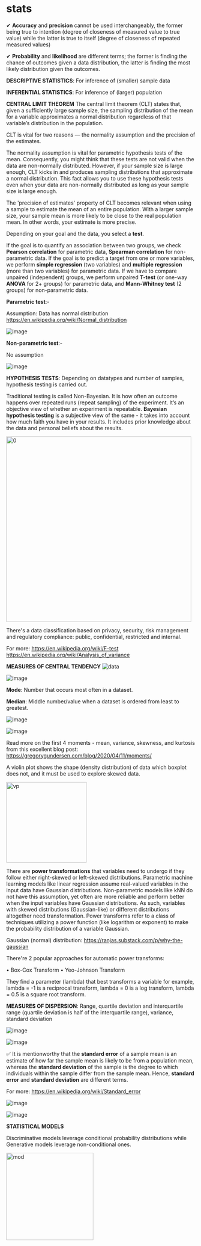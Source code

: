# stats
✔ **Accuracy** and **precision** cannot be used interchangeably, the former being true to intention (degree of closeness of measured value to true value) while the latter is true to itself (degree of closeness of repeated measured values)

✔ **Probability** and **likelihood** are different terms; the former is finding the chance of outcomes given a data distribution, the latter is finding the most likely distribution given the outcomes. 


**DESCRIPTIVE STATISTICS**: For inference of (smaller) sample data

**INFERENTIAL STATISTICS**: For inference of (larger) population

**CENTRAL LIMIT THEOREM**
The central limit theorem (CLT) states that, given a sufficiently large sample size, the sampling distribution of the mean for a variable approximates a normal distribution regardless of that variable’s distribution in the population.

CLT is vital for two reasons — the normality assumption and the precision of the estimates.

The normality assumption is vital for parametric hypothesis tests of the mean. Consequently, you might think that these tests are not valid when the data are non-normally distributed. However, if your sample size is large enough, CLT kicks in and produces sampling distributions that approximate a normal distribution. This fact allows you to use these hypothesis tests even when your data are non-normally distributed as long as your sample size is large enough.

The 'precision of estimates' property of CLT becomes relevant when using a sample to estimate the mean of an entire population. With a larger sample size, your sample mean is more likely to be close to the real population mean. In other words, your estimate is more precise.

Depending on your goal and the data, you select a **test**.

If the goal is to quantify an association between two groups, we check **Pearson correlation** for parametric data, **Spearman correlation** for non-parametric data.
If the goal is to predict a target from one or more variables, we perform **simple regression** (two variables) and **multiple regression** (more than two variables) for parametric data. 
If we have to compare unpaired (independent) groups, we perform unpaired **T-test** (or one-way **ANOVA** for 2+ groups) for parametric data, and **Mann-Whitney test** (2 groups) for non-parametric data. 

**Parametric test**:-

Assumption: Data has normal distribution <https://en.wikipedia.org/wiki/Normal_distribution>

![image](https://user-images.githubusercontent.com/101544669/172365078-9c820e5f-6a23-4d56-acc3-2ee9df161792.png)


**Non-parametric test**:-

No assumption

![image](https://user-images.githubusercontent.com/101544669/172365175-8491678c-50f7-452b-897c-eecbb7111739.png)


**HYPOTHESIS TESTS**: 
Depending on datatypes and number of samples, hypothesis testing is carried out. 

Traditional testing is called Non-Bayesian. It is how often an outcome happens over repeated runs (repeat sampling) of the experiment. It’s an objective view of whether an experiment is repeatable.
**Bayesian hypothesis testing** is a subjective view of the same - it takes into account how much faith you have in your results. It includes prior knowledge about the data and personal beliefs about the results.


<img width="493" alt="0" src="https://github.com/ranja-sarkar/stats/assets/101544669/d947dc46-e799-4647-af50-2da545412af9">

There's a data classification based on privacy, security, risk management and regulatory compliance: public, confidential, restricted and internal. 

For more: https://en.wikipedia.org/wiki/F-test
          https://en.wikipedia.org/wiki/Analysis_of_variance


**MEASURES OF CENTRAL TENDENCY**
![data](https://user-images.githubusercontent.com/101544669/172350887-e9527614-3737-4ad0-99af-868333c2f6aa.png)

![image](https://user-images.githubusercontent.com/101544669/172351517-74e016c6-709e-47b4-bf01-299afad8e25f.png)

**Mode**:  Number that occurs most often in a dataset.

**Median**: Middle number/value when a dataset is ordered from least to greatest.

![image](https://user-images.githubusercontent.com/101544669/172351874-c889ca8b-c52b-493d-bebe-9e19ca12820e.png)

![image](https://user-images.githubusercontent.com/101544669/172352049-a691a986-560c-42fe-bae3-cd4fa899a38f.png)

Read more on the first 4 moments - mean, variance, skewness, and kurtosis from this excellent blog post: https://gregorygundersen.com/blog/2020/04/11/moments/


A violin plot shows the shape (density distribution) of data which boxplot does not, and it must be used to explore skewed data.

<img width="214" alt="vp" src="https://github.com/ranja-sarkar/stats/assets/101544669/eb349bbc-acf3-47e8-ab49-dea45666401e">


There are **power transformations** that variables need to undergo if they follow either right-skewed or left-skewed distributions. Parametric machine learning models like linear regression assume real-valued variables in the input data have Gaussian distributions. Non-parametric models like kNN do not have this assumption, yet often are more reliable and perform better when the input variables have Gaussian distributions. As such, variables with skewed distributions (Gaussian-like) or different distributions altogether need transformation. Power transforms refer to a class of techniques utilizing a power function (like logarithm or exponent) to make the probability distribution of a variable Gaussian. 

Gaussian (normal) distribution: https://ranjas.substack.com/p/why-the-gaussian

There're 2 popular approaches for automatic power transforms:

•	Box-Cox Transform
•	Yeo-Johnson Transform 

They find a parameter (lambda) that best transforms a variable for example, lambda = -1 is a reciprocal transform, lambda = 0 is a log transform, lambda = 0.5 is a square root transform.


**MEASURES OF DISPERSION**: Range, quartile deviation and interquartile range (quartile deviation is half of the interquartile range),
			variance, standard deviation
			
![image](https://user-images.githubusercontent.com/101544669/172353525-d1b2bcf0-ff6c-42bc-99e6-db6c3edb1e2f.png)

![image](https://user-images.githubusercontent.com/101544669/172354301-b62ea3b6-bc64-4f8f-bc65-58cb7b5d5f90.png)

✅ It is mentionworthy that the **standard error** of a sample mean is an estimate of how far the sample mean is likely to be from a population mean, whereas the **standard deviation** of the sample is the degree to which individuals within the sample differ from the sample mean. Hence, **standard error** and **standard deviation** are different terms.

For more: https://en.wikipedia.org/wiki/Standard_error


![image](https://user-images.githubusercontent.com/101544669/172354401-9403bc08-05e5-4316-9174-39aaf0ef1eab.png)

![image](https://user-images.githubusercontent.com/101544669/172354769-82567b68-536e-449a-9733-3e1b4ab6c90c.png)

**STATISTICAL MODELS**

Discriminative models leverage conditional probability distributions while Generative models leverage non-conditional ones. 

<img width="232" alt="mod" src="https://github.com/ranja-sarkar/stats/assets/101544669/64651d9a-486f-49ae-91a9-7b3749bdf42b">




